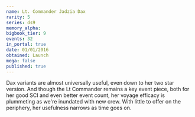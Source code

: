 ```yaml
---
name: Lt. Commander Jadzia Dax
rarity: 5
series: ds9
memory_alpha:
bigbook_tier: 9
events: 32
in_portal: true
date: 01/01/2016
obtained: Launch
mega: false
published: true
---
```


Dax variants are almost universally useful, even down to her two star version. And though the Lt Commander remains a key event piece, both for her good SCI and even better event count, her voyage efficacy is plummeting as we're inundated with new crew. With little to offer on the periphery, her usefulness narrows as time goes on.
